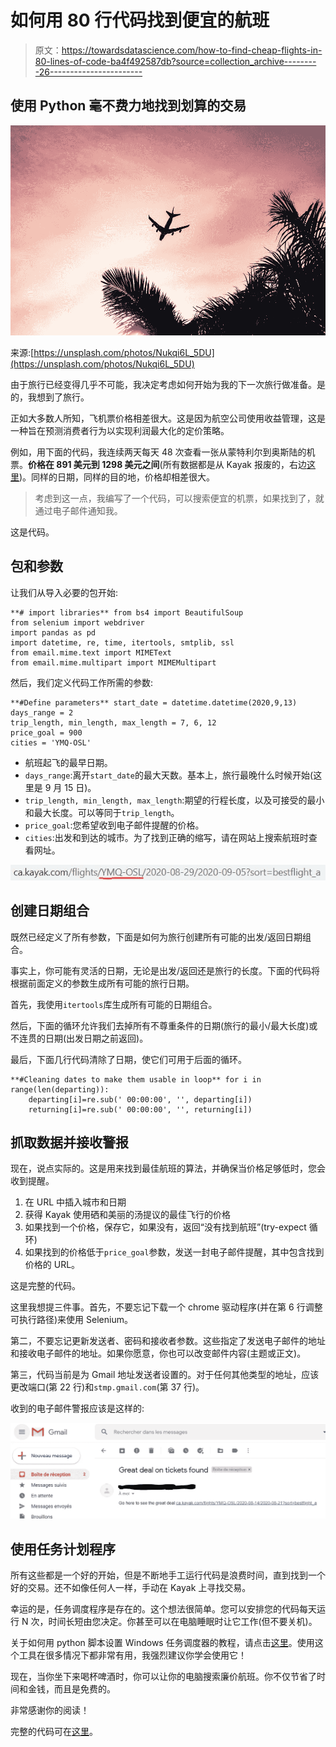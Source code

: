 # 如何用 80 行代码找到便宜的航班

> 原文：<https://towardsdatascience.com/how-to-find-cheap-flights-in-80-lines-of-code-ba4f492587db?source=collection_archive---------26----------------------->

## 使用 Python 毫不费力地找到划算的交易

![](img/07f1403affbb2c1d2ffb1cbce7a69b1d.png)

来源:[https://unsplash.com/photos/Nukqi6L_5DU](https://unsplash.com/photos/Nukqi6L_5DU)

由于旅行已经变得几乎不可能，我决定考虑如何开始为我的下一次旅行做准备。是的，我想到了旅行。

正如大多数人所知，飞机票价格相差很大。这是因为航空公司使用收益管理，这是一种旨在预测消费者行为以实现利润最大化的定价策略。

例如，用下面的代码，我连续两天每天 48 次查看一张从蒙特利尔到奥斯陆的机票。**价格在 891 美元到 1298 美元之间**(所有数据都是从 Kayak 报废的，右边[这里](https://www.ca.kayak.com/flights))。同样的日期，同样的目的地，价格却相差很大。

> 考虑到这一点，我编写了一个代码，可以搜索便宜的机票，如果找到了，就通过电子邮件通知我。

这是代码。

## 包和参数

让我们从导入必要的包开始:

```
**# import libraries** from bs4 import BeautifulSoup
from selenium import webdriver
import pandas as pd
import datetime, re, time, itertools, smtplib, ssl
from email.mime.text import MIMEText
from email.mime.multipart import MIMEMultipart
```

然后，我们定义代码工作所需的参数:

```
**#Define parameters** start_date = datetime.datetime(2020,9,13)
days_range = 2
trip_length, min_length, max_length = 7, 6, 12
price_goal = 900
cities = 'YMQ-OSL'
```

*   航班起飞的最早日期。
*   `days_range`:离开`start_date`的最大天数。基本上，旅行最晚什么时候开始(这里是 9 月 15 日)。
*   `trip_length, min_length, max_length`:期望的行程长度，以及可接受的最小和最大长度。可以等同于`trip_length`。
*   `price_goal`:您希望收到电子邮件提醒的价格。
*   `cities`:出发和到达的城市。为了找到正确的缩写，请在网站上搜索航班时查看网址。

![](img/7c84aac26890ace8e115325be955d969.png)

## 创建日期组合

既然已经定义了所有参数，下面是如何为旅行创建所有可能的出发/返回日期组合。

事实上，你可能有灵活的日期，无论是出发/返回还是旅行的长度。下面的代码将根据前面定义的参数生成所有可能的旅行日期。

首先，我使用`itertools`库生成所有可能的日期组合。

然后，下面的循环允许我们去掉所有不尊重条件的日期(旅行的最小/最大长度)或不连贯的日期(出发日期之前返回)。

最后，下面几行代码清除了日期，使它们可用于后面的循环。

```
**#Cleaning dates to make them usable in loop** for i in range(len(departing)):
    departing[i]=re.sub(' 00:00:00', '', departing[i])
    returning[i]=re.sub(' 00:00:00', '', returning[i])
```

## 抓取数据并接收警报

现在，说点实际的。这是用来找到最佳航班的算法，并确保当价格足够低时，您会收到提醒。

1.  在 URL 中插入城市和日期
2.  获得 Kayak 使用硒和美丽的汤提议的最佳飞行的价格
3.  如果找到一个价格，保存它，如果没有，返回“没有找到航班”(try-expect 循环)
4.  如果找到的价格低于`price_goal`参数，发送一封电子邮件提醒，其中包含找到价格的 URL。

这是完整的代码。

这里我想提三件事。首先，不要忘记下载一个 chrome 驱动程序(并在第 6 行调整可执行路径)来使用 Selenium。

第二，不要忘记更新发送者、密码和接收者参数。这些指定了发送电子邮件的地址和接收电子邮件的地址。如果你愿意，你也可以改变邮件内容(主题或正文)。

第三，代码当前是为 Gmail 地址发送者设置的。对于任何其他类型的地址，应该更改端口(第 22 行)和`stmp.gmail.com`(第 37 行)。

收到的电子邮件警报应该是这样的:

![](img/96b777deebeb08a04019dc16a1ff3949.png)

## 使用任务计划程序

所有这些都是一个好的开始，但是不断地手工运行代码是浪费时间，直到找到一个好的交易。还不如像任何人一样，手动在 Kayak 上寻找交易。

幸运的是，任务调度程序是存在的。这个想法很简单。您可以安排您的代码每天运行 N 次，时间长短由您决定。你甚至可以在电脑睡眠时让它工作(但不要关机)。

关于如何用 python 脚本设置 Windows 任务调度器的教程，请点击[这里](/automate-your-python-scripts-with-task-scheduler-661d0a40b279)。使用这个工具在很多情况下都非常有用，我强烈建议你学会使用它！

现在，当你坐下来喝杯啤酒时，你可以让你的电脑搜索廉价航班。你不仅节省了时间和金钱，而且是免费的。

非常感谢你的阅读！

完整的代码可在[这里](https://github.com/francoisstamant/cheap_flights_finder)。